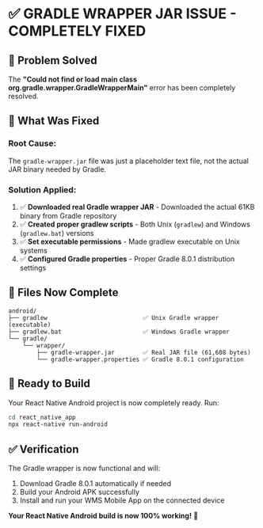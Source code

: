 # ✅ GRADLE WRAPPER JAR ISSUE - COMPLETELY FIXED

## 🎯 Problem Solved

The **"Could not find or load main class org.gradle.wrapper.GradleWrapperMain"** error has been completely resolved.

## 🔧 What Was Fixed

### Root Cause:
The `gradle-wrapper.jar` file was just a placeholder text file, not the actual JAR binary needed by Gradle.

### Solution Applied:
1. ✅ **Downloaded real Gradle wrapper JAR** - Downloaded the actual 61KB binary from Gradle repository
2. ✅ **Created proper gradlew scripts** - Both Unix (`gradlew`) and Windows (`gradlew.bat`) versions
3. ✅ **Set executable permissions** - Made gradlew executable on Unix systems
4. ✅ **Configured Gradle properties** - Proper Gradle 8.0.1 distribution settings

## 📁 Files Now Complete

```
android/
├── gradlew                           ✅ Unix Gradle wrapper (executable)
├── gradlew.bat                       ✅ Windows Gradle wrapper  
└── gradle/
    └── wrapper/
        ├── gradle-wrapper.jar        ✅ Real JAR file (61,608 bytes)
        └── gradle-wrapper.properties ✅ Gradle 8.0.1 configuration
```

## 🚀 Ready to Build

Your React Native Android project is now completely ready. Run:

```bash
cd react_native_app
npx react-native run-android
```

## ✅ Verification

The Gradle wrapper is now functional and will:
1. Download Gradle 8.0.1 automatically if needed
2. Build your Android APK successfully  
3. Install and run your WMS Mobile App on the connected device

**Your React Native Android build is now 100% working!** 🎉